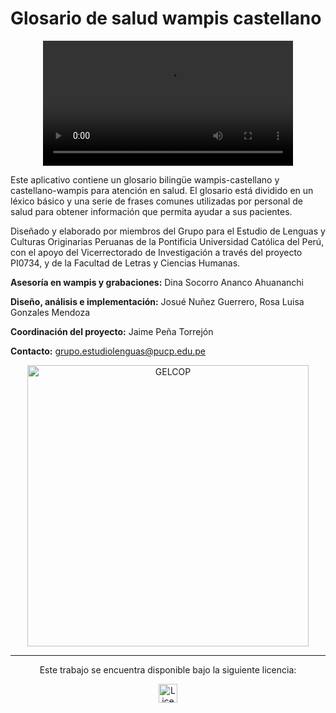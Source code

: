 # Glosario de salud wampis castellano

<div align="center">
  <video src="https://github.com/user-attachments/assets/59c47929-f552-497a-b7f7-b040dcc341d4" controls width="400">
    Tu navegador no admite el elemento <code>video</code>.
  </video>
</div>

Este aplicativo contiene un glosario bilingüe wampis-castellano y castellano-wampis para atención en salud. El glosario está dividido en un léxico básico y una serie de frases comunes utilizadas por personal de salud para obtener información que permita ayudar a sus pacientes.

Diseñado y elaborado por miembros del Grupo para el Estudio de Lenguas y Culturas Originarias Peruanas de la Pontificia Universidad Católica del Perú, con el apoyo del Vicerrectorado de Investigación a través del proyecto PI0734, y de la Facultad de Letras y Ciencias Humanas.

**Asesoría en wampis y grabaciones:** Dina Socorro Ananco Ahuananchi  

**Diseño, análisis e implementación:** Josué Nuñez Guerrero, Rosa Luisa Gonzales Mendoza  

**Coordinación del proyecto:** Jaime Peña Torrejón  

**Contacto:** [grupo.estudiolenguas@pucp.edu.pe](mailto:grupo.estudiolenguas@pucp.edu.pe)

<div align="center">
  <img src="https://github.com/user-attachments/assets/afcda9f3-32bd-4694-84aa-3007cafc5247" alt="GELCOP" width="450" />
</div>

---

<div align="center">
  <p>Este trabajo se encuentra disponible bajo la siguiente licencia:</p>
  <a href="https://creativecommons.org/licenses/by-nc-nd/4.0/" target="_blank">
    <img src="https://mirrors.creativecommons.org/presskit/buttons/88x31/png/by-nc-nd.png" alt="Licencia CC BY-NC-ND 4.0" height="30" />
  </a>
</div>
